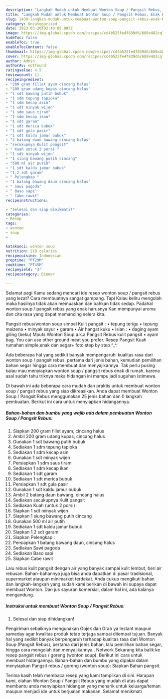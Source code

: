 ```yaml
---
description: "Langkah Mudah untuk Membuat Wonton Soup / Pangsit Rebus, Enak Banget"
title: "Langkah Mudah untuk Membuat Wonton Soup / Pangsit Rebus, Enak Banget"
slug: 1430-langkah-mudah-untuk-membuat-wonton-soup-pangsit-rebus-enak-banget
category: Uncategorized
date: 2023-03-20T02:40:05.007Z
image: https://img-global.cpcdn.com/recipes/cd4b525fe4f839d6/680x482cq70/wonton-soup-pangsit-rebus-foto-resep-utama.jpg
hideToc: false
enableToc: true
enableTocContent: false
thumbnail: https://img-global.cpcdn.com/recipes/cd4b525fe4f839d6/680x482cq70/wonton-soup-pangsit-rebus-foto-resep-utama.jpg
cover: https://img-global.cpcdn.com/recipes/cd4b525fe4f839d6/680x482cq70/wonton-soup-pangsit-rebus-foto-resep-utama.jpg
author: Admin
authorAv: notfound
ratingvalue: 4.5
reviewcount: 11
recipeingredient:
- "200 gram fillet ayam cincang halus"
- "200 gram udang kupas cincang halus"
- "1 sdt bawang putih bubuk"
- "1 sdm tepung tapioka"
- "1 sdm kecap asin"
- "1 sdt minyak wijen"
- "1 sdm saus tiram"
- "1 sdm kecap ikan"
- "1 sdt garam"
- "1 sdt merica bubuk"
- "1 sdt gula pasir"
- "1 sdt kaldu jamur bubuk"
- "2 batang daun bawang cincang halus"
- "secukupnya Kulit pangsit"
- " Kuah untuk 2 porsi "
- "1 sdt minyak wijen"
- "1 siung bawang putih cincang"
- "500 ml air putih"
- "1 sdt kaldu jamur bubuk"
- "1,2 sdt garam"
- " Pelengkap "
- "1 batang bawang daun cincang halus"
- " Sawi pagoda"
- " Baso sapi"
- " Cabe rawit"
recipeinstructions:

- "Selesai dan siap dinikmati!"
categories:
- Resep
tags:
- wonton
- soup
- 

katakunci: wonton soup  
nutrition: 210 calories
recipecuisine: Indonesian
preptime: "PT29M"
cooktime: "PT45M"
recipeyield: "3"
recipecategory: Dinner

---
```



Selamat pagi Kamu sedang mencari ide resep wonton soup / pangsit rebus yang lezat? Cara membuatnya sangat gampang. Tapi Kalau keliru mengolah maka hasilnya tidak akan memuaskan dan bahkan tidak sedap. Padahal wonton soup / pangsit rebus yang enak harusnya Kan mempunyai aroma dan cita rasa yang dapat memancing selera kita.


Pangsit rebus/wonton soup simpel Kulit pangsit : • tepung terigu • tepung maizena • minyak sayur • garam • Air hangat kuku • isian : • daging ayam giling (beku) Mputs Wonton Soup a.k.a Pangsit Rebus kulit pangsit • ayam bag. You can use other ground meat you prefer. Resep Pangsit Kuah rumahan simple,enak dan segar+ foto step by step ^_^.

Ada beberapa hal yang sedikit banyak mempengaruhi kualitas rasa dari wonton soup / pangsit rebus, pertama dari jenis bahan, kemudian pemilihan bahan segar hingga cara membuat dan menyajikannya. Tak perlu pusing kalau mau menyiapkan wonton soup / pangsit rebus enak di rumah, karena asal sudah tahu triknya maka hidangan ini mampu jadi suguhan istimewa.


Di bawah ini ada beberapa cara mudah dan praktis untuk membuat wonton soup / pangsit rebus yang siap dikreasikan. Anda dapat membuat Wonton Soup / Pangsit Rebus menggunakan 25 jenis bahan dan 0 langkah pembuatan. Berikut ini cara untuk menyiapkan hidangannya.

<!--inarticleads1-->

##### Bahan-bahan dan bumbu yang wajib ada dalam pembuatan Wonton Soup / Pangsit Rebus:

1. Siapkan 200 gram fillet ayam, cincang halus
1. Ambil 200 gram udang kupas, cincang halus
1. Gunakan 1 sdt bawang putih bubuk
1. Sediakan 1 sdm tepung tapioka
1. Sediakan 1 sdm kecap asin
1. Gunakan 1 sdt minyak wijen
1. Persiapkan 1 sdm saus tiram
1. Sediakan 1 sdm kecap ikan
1. Sediakan 1 sdt garam
1. Sediakan 1 sdt merica bubuk
1. Persiapkan 1 sdt gula pasir
1. Gunakan 1 sdt kaldu jamur bubuk
1. Ambil 2 batang daun bawang, cincang halus
1. Sediakan secukupnya Kulit pangsit
1. Sediakan  Kuah (untuk 2 porsi) :
1. Siapkan 1 sdt minyak wijen
1. Siapkan 1 siung bawang putih cincang
1. Gunakan 500 ml air putih
1. Sediakan 1 sdt kaldu jamur bubuk
1. Siapkan 1,2 sdt garam
1. Siapkan  Pelengkap :
1. Persiapkan 1 batang bawang daun, cincang halus
1. Sediakan  Sawi pagoda
1. Sediakan  Baso sapi
1. Siapkan  Cabe rawit


Lalu rebus kulit pangsit dengan air yang banyak sampai kulit lembut, beri air rebusan. Bahan-bahannya juga bisa anda dapatkan di pasar tradisional, supermarket ataupun minimarket terdekat. Anda cukup mengikuti bahan dan langkah-langkah yang sudah kami berikan di bawah ini supaya dapat membuat Wonton. Dan jus sayuran komersial, dalam hal ini, ada kalanya mengandung. 

<!--inarticleads2-->

##### Instruksi untuk membuat Wonton Soup / Pangsit Rebus:


1. Selesai dan siap dihidangkan!

Pengiriman sebaiknya mengunakan Gojek dan Grab ya Instant maupun sameday agar kwalitas produk tetap terjaga sampai ditempat tujuan. Banyak hal yang sedikit banyak berpengaruh terhadap kualitas rasa dari Wonton Soup (Pangsit Rebus), pertama dari jenis bahan, lalu pemilihan bahan segar, hingga cara mengolah dan menyajikannya.. Network Sekarang kita balik ke resep pangsit rebus / goreng (wonton soup). Berikut ini cara untuk membuat hidangannya. Bahan-bahan dan bumbu yang dipakai dalam menyiapkan Pangsit rebus / goreng (wonton soup): Siapkan Bahan pangsit. 

Terima kasih telah membaca resep yang kami tampilkan di sini. Harapan kami, olahan Wonton Soup / Pangsit Rebus yang mudah di atas dapat membantu anda menyiapkan hidangan yang menarik untuk keluarga/teman maupun menjadi ide untuk berjualan makanan. Selamat menikmati
